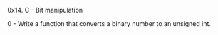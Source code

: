 0x14. C - Bit manipulation

0 - Write a function that converts a binary number to an unsigned int.

